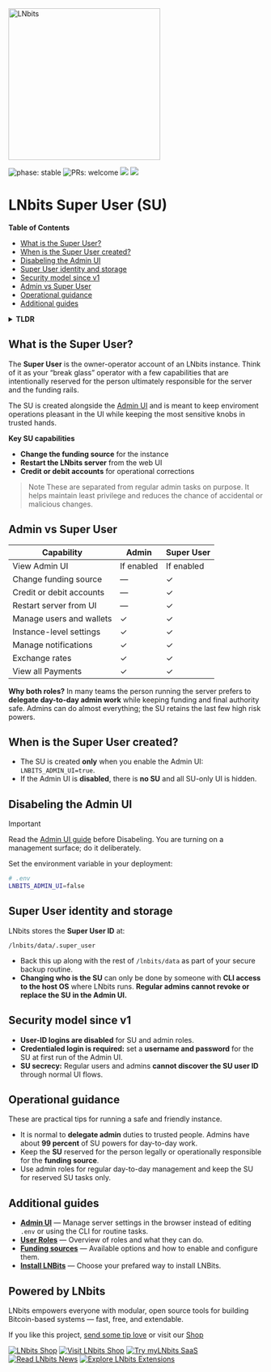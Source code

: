 <a href="https://lnbits.com" target="_blank" rel="noopener noreferrer">
  <picture>
    <source media="(prefers-color-scheme: dark)" srcset="https://i.imgur.com/QE6SIrs.png">
    <img src="https://i.imgur.com/fyKPgVT.png" alt="LNbits" style="width:300px">
  </picture>
</a>

![phase: stable](https://img.shields.io/badge/phase-stable-2EA043)
![PRs: welcome](https://img.shields.io/badge/PRs-Welcome-yellow)
[<img src="https://img.shields.io/badge/community_chat-Telegram-24A1DE">](https://t.me/lnbits)
[<img src="https://img.shields.io/badge/supported_by-%3E__OpenSats-f97316">](https://opensats.org)

# LNbits Super User (SU)

**Table of Contents**

* [What is the Super User?](#what-is-the-super-user)
* [When is the Super User created?](#when-is-the-super-user-created)
* [Disabeling the Admin UI](#disabeling-the-admin-ui)
* [Super User identity and storage](#super-user-identity-and-storage)
* [Security model since v1](#security-model-since-v1)
* [Admin vs Super User](#admin-vs-super-user)
* [Operational guidance](#operational-guidance)
* [Additional guides](#additional-guides)

<details>
  <summary><strong>TLDR</strong></summary>

* **No Admin UI → No Super User.** The Super User (SU) exists only when `LNBITS_ADMIN_UI=true`.
* **Why SU exists:** SU can do a few high impact actions regular admins cannot, like **changing the funding source**, **restarting the server from the UI**, and **crediting or debiting accounts**.
* **Login changes since v1:** Logging in by **user ID** for SU and admins is **disabled**. On first visit after enabling the Admin UI you will be prompted to set a **username and password** for the SU.
* **Trust model:** Admins and the SU share about **99 percent of the same powers**, but the SU is the one trusted with funding source control and cannot be demoted by regular admins.

</details>

## What is the Super User?

The **Super User** is the owner-operator account of an LNbits instance. Think of it as your “break glass” operator with a few capabilities that are intentionally reserved for the person ultimately responsible for the server and the funding rails.

The SU is created alongside the [Admin UI](./admin_ui.md) and is meant to keep enviroment operations pleasant in the UI while keeping the most sensitive knobs in trusted hands.

**Key SU capabilities**

* **Change the funding source** for the instance
* **Restart the LNbits server** from the web UI
* **Credit or debit accounts** for operational corrections

> Note
> These are separated from regular admin tasks on purpose. It helps maintain least privilege and reduces the chance of accidental or malicious changes.

## Admin vs Super User

| Capability               | Admin      | Super User |
| ------------------------ | ---------- | ---------- |
| View Admin UI            | If enabled | If enabled |
| Change funding source    | —          | ✓          |
| Credit or debit accounts | —          | ✓          |
| Restart server from UI   | —          | ✓          |
| Manage users and wallets | ✓          | ✓          |
| Instance-level settings  | ✓          | ✓          |
| Manage notifications     | ✓          | ✓          |
| Exchange rates           | ✓          | ✓          |
| View all Payments        | ✓          | ✓          |

**Why both roles?**
In many teams the person running the server prefers to **delegate day-to-day admin work** while keeping funding and final authority safe. Admins can do almost everything; the SU retains the last few high risk powers.

## When is the Super User created?

* The SU is created **only** when you enable the Admin UI: `LNBITS_ADMIN_UI=true`.
* If the Admin UI is **disabled**, there is **no SU** and all SU-only UI is hidden.

## Disabeling the Admin UI

> [!IMPORTANT]
> Read the [Admin UI guide](./admin_ui.md) before Disabeling. You are turning on a management surface; do it deliberately.

Set the environment variable in your deployment:

```bash
# .env
LNBITS_ADMIN_UI=false
```

## Super User identity and storage

LNbits stores the **Super User ID** at:

```
/lnbits/data/.super_user
```

* Back this up along with the rest of `/lnbits/data` as part of your secure backup routine.
* **Changing who is the SU** can only be done by someone with **CLI access to the host OS** where LNbits runs. **Regular admins cannot revoke or replace the SU in the Admin UI.**

## Security model since v1

* **User-ID logins are disabled** for SU and admin roles.
* **Credentialed login is required:** set a **username and password** for the SU at first run of the Admin UI.
* **SU secrecy:** Regular users and admins **cannot discover the SU user ID** through normal UI flows.

## Operational guidance

These are practical tips for running a safe and friendly instance.

* It is normal to **delegate admin** duties to trusted people. Admins have about **99 percent** of SU powers for day-to-day work.
* Keep the **SU** reserved for the person legally or operationally responsible for the **funding source**.
* Use admin roles for regular day-to-day management and keep the SU for reserved SU tasks only.

## Additional guides

* **[Admin UI](./admin_ui.md)** — Manage server settings in the browser instead of editing `.env` or using the CLI for routine tasks.
* **[User Roles](./User_Roles.md)** — Overview of roles and what they can do.
* **[Funding sources](./funding-sources_table.md)** — Available options and how to enable and configure them.
* **[Install LNBits](./installation.md)** — Choose your prefared way to install LNBits.

## Powered by LNbits

LNbits empowers everyone with modular, open source tools for building Bitcoin-based systems — fast, free, and extendable.

If you like this project, [send some tip love](https://demo.lnbits.com/tipjar/DwaUiE4kBX6mUW6pj3X5Kg) or visit our [Shop](https://shop.lnbits.de)

[![LNbits Shop](https://demo.lnbits.com/static/images/bitcoin-shop-banner.png)](https://shop.lnbits.com/)
[![Visit LNbits Shop](https://img.shields.io/badge/Visit-LNbits%20Shop-7C3AED?logo=shopping-cart\&logoColor=white\&labelColor=5B21B6)](https://shop.lnbits.com/)
[![Try myLNbits SaaS](https://img.shields.io/badge/Try-myLNbits%20SaaS-2563EB?logo=lightning\&logoColor=white\&labelColor=1E40AF)](https://my.lnbits.com/login)
[![Read LNbits News](https://img.shields.io/badge/Read-LNbits%20News-F97316?logo=rss\&logoColor=white\&labelColor=C2410C)](https://news.lnbits.com/)
[![Explore LNbits Extensions](https://img.shields.io/badge/Explore-LNbits%20Extensions-10B981?logo=puzzle-piece\&logoColor=white\&labelColor=065F46)](https://extensions.lnbits.com/)
